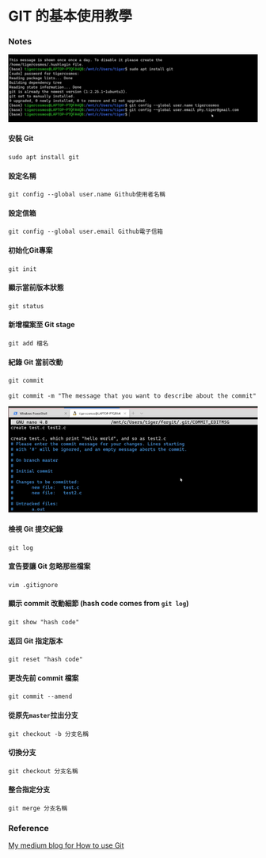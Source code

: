 # GIT 的基本使用教學

### Notes

![](<../../.gitbook/assets/image (13).png>)

#### 安裝 Git

`sudo apt install git`&#x20;

#### 設定名稱

`git config --global user.name Github使用者名稱`&#x20;

#### 設定信箱

`git config --global user.email Github電子信箱`

#### 初始化Git專案

`git init`

#### 顯示當前版本狀態

`git status`

#### 新增檔案至 Git stage

`git add 檔名`

#### 紀錄 Git 當前改動

`git commit`

`git commit -m "The message that you want to describe about the commit"`

![第一行為改動標題，下方為此改動的註解](../../.gitbook/assets/image.png)

#### 檢視 Git 提交紀錄

`git log`

#### 宣告要讓 Git 忽略那些檔案

`vim .gitignore`

#### 顯示 commit 改動細節 (hash code comes from `git log`)

`git show "hash code"`

#### 返回 Git 指定版本

`git reset "hash code"`

#### 更改先前 commit 檔案

`git commit --amend`

#### 從原先`master`拉出分支

`git checkout -b 分支名稱`

#### 切換分支

`git checkout 分支名稱`

#### 整合指定分支

`git merge 分支名稱`

### Reference

[My medium blog for How to use Git](https://medium.com/@jackson1998/note-git-tutorial-for-beginners-259a75043817)

